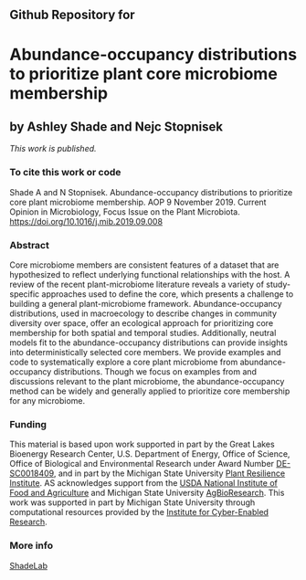 ## Github Repository for
# Abundance-occupancy distributions to prioritize plant core microbiome membership
## by Ashley Shade and Nejc Stopnisek


<i>This work is published.</i>


### To cite this work or code
Shade A and N Stopnisek. Abundance-occupancy distributions to prioritize core plant microbiome membership. AOP 9 November 2019. Current Opinion in Microbiology, Focus Issue on the Plant Microbiota. https://doi.org/10.1016/j.mib.2019.09.008



### Abstract
Core microbiome members are consistent features of a dataset that are hypothesized to reflect underlying functional relationships with the host. A review of the recent plant-microbiome literature reveals a variety of study-specific approaches used to define the core, which presents a challenge to building a general plant-microbiome framework. Abundance-occupancy distributions, used in macroecology to describe changes in community diversity over space, offer an ecological approach for prioritizing core membership for both spatial and temporal studies. Additionally, neutral models fit to the abundance-occupancy distributions can provide insights into deterministically selected core members. We provide examples and code to systematically explore a core plant microbiome from abundance-occupancy distributions. Though we focus on examples from and discussions relevant to the plant microbiome, the abundance-occupancy method can be widely and generally applied to prioritize core membership for any microbiome.



### Funding
This material is based upon work supported in part by the Great Lakes Bioenergy Research Center, U.S. Department of Energy, Office of Science, Office of Biological and Environmental Research under Award Number [DE-SC0018409](https://pamspublic.science.energy.gov/WebPAMSExternal/Interface/Common/ViewPublicAbstract.aspx?rv=adb8e0e1-b281-416b-9ad7-18f5a6f94739&rtc=24&PRoleId=10), and in part by the Michigan State University [Plant Resilience Institute](https://plantresilience.msu.edu/). AS acknowledges support from the [USDA National Institute of Food and Agriculture](nifa.usda.gov) and Michigan State University [AgBioResearch](https://www.canr.msu.edu/research/). This work was supported in part by Michigan State University through computational resources provided by the [Institute for Cyber-Enabled Research](https://icer.msu.edu/).


### More info
[ShadeLab](http://ashley17061.wixsite.com/shadelab/home)
